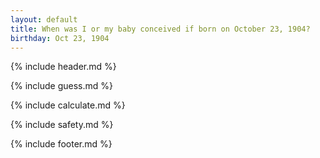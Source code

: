 ```yaml
---
layout: default
title: When was I or my baby conceived if born on October 23, 1904?
birthday: Oct 23, 1904
---
```


{% include header.md %}

{% include guess.md %}

{% include calculate.md %}

{% include safety.md %}

{% include footer.md %}



